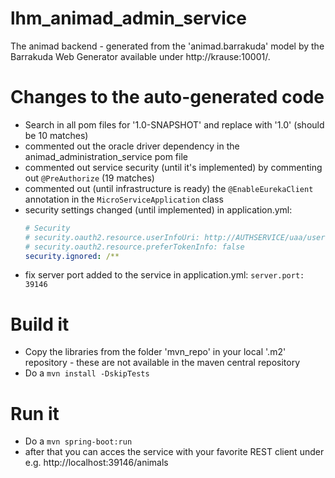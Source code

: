 # lhm_animad_admin_service
The animad backend - generated from the 'animad.barrakuda' model by the Barrakuda Web Generator available under http://krause:10001/.

# Changes to the auto-generated code
* Search in all pom files for '1.0-SNAPSHOT' and replace with '1.0' (should be 10 matches)
* commented out the oracle driver dependency in the animad_administration_service pom file
* commented out service security (until it's implemented) by commenting out `@PreAuthorize` (19 matches)
* commented out (until infrastructure is ready) the `@EnableEurekaClient` annotation in the `MicroServiceApplication` class
* security settings changed (until implemented) in application.yml:
    ```application.yml
    # Security
    # security.oauth2.resource.userInfoUri: http://AUTHSERVICE/uaa/user
    # security.oauth2.resource.preferTokenInfo: false
    security.ignored: /**
    ```
* fix server port added to the service in application.yml: `server.port: 39146`

# Build it
* Copy the libraries from the folder 'mvn_repo' in your local '.m2' repository - these are not available in the maven central repository
* Do a `mvn install -DskipTests`

# Run it
* Do a `mvn spring-boot:run`
* after that you can acces the service with your favorite REST client under e.g. http://localhost:39146/animals
